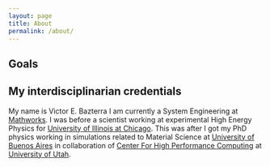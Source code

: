 ```yaml
---
layout: page
title: About
permalink: /about/
---
```


## Goals

## My interdisciplinarian credentials

My name is Victor E. Bazterra I am currently a System Engineering at [Mathworks](https://www.mathworks.com/). I was before a scientist working at experimental High Energy Physics for [University of Illinois at Chicago](https://phys.uic.edu/). This was after I got my PhD physics working in
simulations related to Material Science at [University of Buenos Aires](https://www.df.uba.ar/es/)
in collaboration of [Center For High Performance Computing](https://www.chpc.utah.edu/) at [University of Utah](https://www.utah.edu/).
